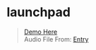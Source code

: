 # launchpad
> [Demo Here](https://tuple0110.github.io/launchpad) <br>
> Audio File From: [Entry](https://playentry.org)
